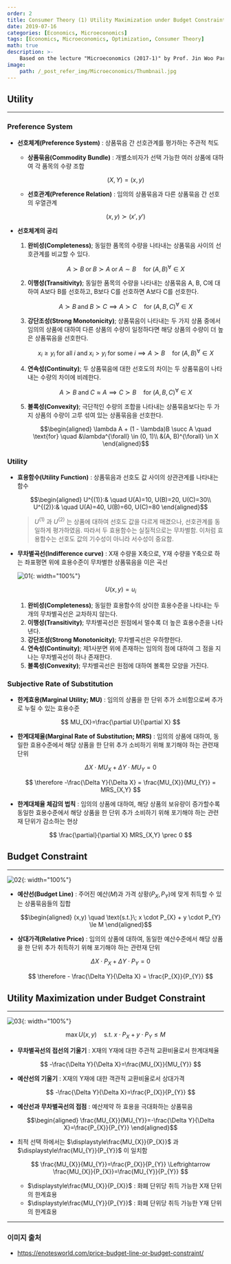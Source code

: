 ```yaml
---
order: 2
title: Consumer Theory (1) Utility Maximization under Budget Constraint
date: 2019-07-16
categories: [Economics, Microeconomics]
tags: [Economics, Microeconomics, Optimization, Consumer Theory]
math: true
description: >-
    Based on the lecture "Microeconomics (2017-1)" by Prof. Jin Woo Park, Dept. of Economics, College of Economics & Commerce, Kookmin Univ.
image:
    path: /_post_refer_img/Microeconomics/Thumbnail.jpg
---
```


## Utility
-----

### Preference System

- **선호체계(Preference System)** : 상품묶음 간 선호관계를 평가하는 주관적 척도
    - **상품묶음(Commodity Bundle)** : 개별소비자가 선택 가능한 여러 상품에 대하여 각 품목의 수량 조합

        $$
        (X,Y)=(x,y)
        $$

    - **선호관계(Preference Relation)** : 임의의 상품묶음과 다른 상품묶음 간 선호의 우열관계

        $$
        (x,y) \succ (x', y')
        $$

- **선호체계의 공리**
    1. **완비성(Completeness)**; 동일한 품목의 수량을 나타내는 상품묶음 사이의 선호관계를 비교할 수 있다.

        $$
        A \succ B \; \text{or} \; B \succ A \; \text{or} \; A \sim B \quad \text{for}\;(A, B)^{\forall} \in X
        $$

    2. **이행성(Transitivity)**; 동일한 품목의 수량을 나타내는 상품묶음 A, B, C에 대하여 A보다 B를 선호하고, B보다 C를 선호하면 A보다 C를 선호한다.

        $$
        A \succ B \; \text{and} \; B \succ C \implies A \succ C \quad \text{for}\; (A, B, C)^{\forall} \in X
        $$

    3. **강단조성(Strong Monotonicity)**; 상품묶음이 나타내는 두 가지 상품 중에서 임의의 상품에 대하여 다른 상품의 수량이 일정하다면 해당 상품의 수량이 더 높은 상품묶음을 선호한다.

        $$
        x_i \ge y_i \; \text{for all} \; i \; \text{and} \; x_i > y_i \; \text{for some} \; i \implies A \succ B \quad \text{for} \; (A, B)^{\forall} \in X
        $$

    4. **연속성(Continuity)**; 두 상품묶음에 대한 선호도의 차이는 두 상품묶음이 나타내는 수량의 차이에 비례한다.

        $$
        A \succ B \; \text{and} \; C \approx A \implies C \succ B \quad \text{for}\;(A, B, C)^{\forall} \in X
        $$

    5. **볼록성(Convexity)**; 극단적인 수량의 조합을 나타내는 상품묶음보다는 두 가지 상품의 수량이 고루 섞여 있는 상품묶음을 선호한다.

        $$\begin{aligned}
        \lambda A + (1 - \lambda)B \succ A \quad \text{for} \quad
        &\lambda^{\forall} \in (0, 1)\\
        &(A, B)^{\forall} \in X
        \end{aligned}$$

### Utility

- **효용함수(Utility Function)** : 상품묶음과 선호도 값 사이의 상관관계를 나타내는 함수

    $$\begin{aligned}
    U^{(1)}:& \quad U(A)=10, U(B)=20, U(C)=30\\
    U^{(2)}:& \quad U(A)=40, U(B)=60, U(C)=80
    \end{aligned}$$

    > $U^{(1)}$ 과 $U^{(2)}$ 는 상품에 대하여 선호도 값을 다르게 매겼으나, 선호관계를 동일하게 평가하였음. 따라서 두 효용함수는 실질적으로는 무차별함. 이처럼 효용함수는 선호도 값의 기수성이 아니라 서수성이 중요함.

- **무차별곡선(Indifference curve)** : X재 수량을 X축으로, Y재 수량을 Y축으로 하는 좌표평면 위에 효용수준이 무차별한 상품묶음을 이은 곡선

    ![01](/_post_refer_img/Microeconomics/02-01.png){: width="100%"}

    $$
    U(x,y)=u_{i}
    $$

    1. **완비성(Completeness)**; 동일한 효용함수의 상이한 효용수준을 나타내는 두 개의 무차별곡선은 교차하지 않는다.
    2. **이행성(Transitivity)**; 무차별곡선은 원점에서 멀수록 더 높은 효용수준을 나타낸다.
    3. **강단조성(Strong Monotonicity)**; 무차별곡선은 우하향한다.
    4. **연속성(Continuity)**; 제1사분면 위에 존재하는 임의의 점에 대하여 그 점을 지나는 무차별곡선이 하나 존재한다.
    5. **볼록성(Convexity)**; 무차별곡선은 원점에 대하여 볼록한 모양을 가진다.

### Subjective Rate of Substitution

- **한계효용(Marginal Utility; MU)** : 임의의 상품을 한 단위 추가 소비함으로써 추가로 누릴 수 있는 효용수준

    $$
    MU_{X}=\frac{\partial U}{\partial X}
    $$

- **한계대체율(Marginal Rate of Substitution; MRS)** : 임의의 상품에 대하여, 동일한 효용수준에서 해당 상품을 한 단위 추가 소비하기 위해 포기해야 하는 관련재 단위

    $$
    \Delta X \cdot MU_{X} + \Delta Y \cdot MU_{Y} = 0
    $$

    $$
    \therefore -\frac{\Delta Y}{\Delta X} = \frac{MU_{X}}{MU_{Y}} = MRS_{X,Y}
    $$

- **한계대체율 체감의 법칙** : 임의의 상품에 대하여, 해당 상품의 보유량이 증가할수록 동일한 효용수준에서 해당 상품을 한 단위 추가 소비하기 위해 포기해야 하는 관련재 단위가 감소하는 현상

    $$
    \frac{\partial}{\partial X} MRS_{X,Y} \prec 0
    $$

## Budget Constraint
-----

![02](/_post_refer_img/Microeconomics/02-02.png){: width="100%"}

- **예산선(Budget Line)** : 주어진 예산($M$)과 가격 상황($P_{X}, P_{Y}$)에 맞게 취득할 수 있는 상품묶음들의 집합

    $$\begin{aligned}
    (x,y) \quad \text{s.t.}\; x \cdot P_{X} + y \cdot P_{Y} \le M
    \end{aligned}$$

- **상대가격(Relative Price)** : 임의의 상품에 대하여, 동일한 예산수준에서 해당 상품을 한 단위 추가 취득하기 위해 포기해야 하는 관련재 단위

    $$
    \Delta X \cdot P_{X} + \Delta Y \cdot P_{Y} = 0
    $$
    
    $$
    \therefore - \frac{\Delta Y}{\Delta X} = \frac{P_{X}}{P_{Y}}
    $$

## Utility Maximization under Budget Constraint
-----

![03](/_post_refer_img/Microeconomics/02-03.png){: width="100%"}

$$
\max{U(x,y)} \quad \text{s.t.} \; x \cdot P_{X} + y \cdot P_{Y} \le M
$$

- **무차별곡선의 접선의 기울기** : X재의 Y재에 대한 주관적 교환비율로서 한계대체율

    $$
    -\frac{\Delta Y}{\Delta X}=\frac{MU_{X}}{MU_{Y}}
    $$

- **예산선의 기울기** : X재의 Y재에 대한 객관적 교환비율로서 상대가격

    $$
    -\frac{\Delta Y}{\Delta X}=\frac{P_{X}}{P_{Y}}
    $$

- **예산선과 무차별곡선의 접점** : 예산제약 하 효용을 극대화하는 상품묶음

    $$\begin{aligned}
    \frac{MU_{X}}{MU_{Y}}=-\frac{\Delta Y}{\Delta X}=\frac{P_{X}}{P_{Y}}
    \end{aligned}$$

- 최적 선택 하에서는 $\displaystyle\frac{MU_{X}}{P_{X}}$ 과 $\displaystyle\frac{MU_{Y}}{P_{Y}}$ 이 일치함

    $$
    \frac{MU_{X}}{MU_{Y}}=\frac{P_{X}}{P_{Y}} \Leftrightarrow \frac{MU_{X}}{P_{X}}=\frac{MU_{Y}}{P_{Y}}
    $$

    - $\displaystyle\frac{MU_{X}}{P_{X}}$ : 화폐 단위당 취득 가능한 X재 단위의 한계효용
    - $\displaystyle\frac{MU_{Y}}{P_{Y}}$ : 화폐 단위당 취득 가능한 Y재 단위의 한계효용

-----

### 이미지 출처

- https://enotesworld.com/price-budget-line-or-budget-constraint/